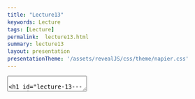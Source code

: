 ```yaml
---
title: "Lecture13"
keywords: Lecture
tags: [Lecture]
permalink:  lecture13.html
summary: lecture13
layout: presentation
presentationTheme: '/assets/revealJS/css/theme/napier.css' 
---
```

<section data-markdown data-separator="^\n---\n$" data-separator-vertical="^\n--\n$">
<textarea data-template>

# Lecture 13 - Steering Behaviors
### SET09121 - Games Engineering

<br><br>
Kevin Chalmers and Sam Serrels

School of Computing. Edinburgh Napier University


---

# Recommended Reading


- Artificial Intelligence for Games. Second Edition. Millington and Funge (2009).
- Whole chapter on steering behaviours.

![image](assets/images/ai_book.jpg)<!-- .element width="30%" -->


---

## Review -- Background Knowledge


---

# Review -- AI Techniques

- There are numerous usable AI techniques applicable to games development.
    - Classical, deterministic techniques -- popular.
    - Academic, non-deterministic techniques -- useful in some areas.
- Different techniques accomplish different aspects of game behaviour.
    - Movement.
    - Decision making.
    - Strategy.
    - Learning.
- Today we will look at the basics of movement via steering behaviours.


---

# Review -- Working with Vectors

- We have dealt with vectors for a long time now.
    - Hopefully you understand them!
- Steering behaviours rely on vector operations.
    - We are generally trying to work out positions and velocity to move entities in a certain manner.
- We will be performing numerous vector operations to support our steering behaviours.
    - Adding and subtracting vectors.
    - Getting the length of a vector.
    - Normalizing a vector.
    - Converting vectors to angles.


---

# Review -- Basic Physics/Movement

- Steering behaviours work with our physics engine.
- Steering behaviours output a direction of travel.
    - And a rotation if you want to use it.
- We use this output to influence our entities.
    - We can set the velocity directly.
    - We can apply the output as a force.
- Remember:
    - Out physics engine is concerned with object movement.
    - Our steering behaviours are also concerned with object movement.
    - Therefore, combining the two is a good idea.


---

## Steering Behaviours


---

# What are Steering Behaviours?

- Steering behaviours are an AI technique that lets us program basic movement.
    - Movement is often considered the base ability of a game AI.
- Steering behaviours are actually very simple.
    - They work on basic object positioning and rotation.
- They provide an output which tells a game character which way to move.
    - This can be considered the velocity of an entity.
- There are numerous examples (see the recommended reading):
    - Seek
    - Flee
    - Arrive
    - Avoid obstacle
    - etc.


---

# Example -- Flocking



---

# Example -- Flocking

<iframe width="1400" height="800" src="https://www.youtube.com/embed/QbUPfMXXQIY" frameborder="0" allow="accelerometer; autoplay; encrypted-media; gyroscope; picture-in-picture" allowfullscreen></iframe>


---

# Example -- Game

<iframe width="1400" height="800" src="https://www.youtube.com/embed/J2hI_eGGmzg" frameborder="0" allow="accelerometer; autoplay; encrypted-media; gyroscope; picture-in-picture" allowfullscreen></iframe>


---

# Steering Behaviours

- There are many steering behaviours out there.
    - Refer to the AI book for some of the most useful.
- You can even define your own if you like.
- We will only look at four:
 - **Seek** : move towards a target.
 - **Flee** : run away from a target.
 - **Arrive** :   move towards a target and stop within a certain range.
 - **Face** : face the target.


---

# Seek


- Very simple idea.
- Move towards a target.
- Calculation: 

$$ d = target - position $$

$$v = \hat{d} \times speed$$

![image](assets/images/seek.png)


---

# Flee

- Also simple -- effectively the inverse of seek.
- Run away from a target.
- Calculation: 

$$d = position - target$$

$$v = \hat{d} \times speed$$

![image](assets/images/flee.png)


---

# Arrive

- Seek, but with a stopping distance to stop the wiggle.
- Move towards target and stop when within a given distance.
- Calculation: 

$$d = target - position $$

$$ ||d|| \leq radius \implies v = 0 $$

$$ ||d|| > radius \implies v = \hat{d} \times speed $$


![image](assets/images/arrive.png)


---

# Face

- A rotational steer.
- Turn to face a target.
- Calculation (simplified -- there are more checks to do):

$$d = target - position $$

$$\theta = \arctan(y, x) $$

$$r = (\theta - orientation) * rot\_speed$$

![image](assets/images/face.png)


---

# Steering Behaviours in Our Engine

- We want to build a reusable technique for steering behaviours.
    - We want reusable so we can program as many steering behaviours as we like.
- We will not be creating or using any particular pattern or data structure approach this time.
    - A steering behaviour is just a steering behaviour.
- If you like you can go further and combine steering behaviours within a single steering behaviour.
    - See weighted/combined behaviours in the recommended reading. Steering Behaviour Interface




---

# Steering Behaviour Interface

- `steering_behaviour` is our base interface (or virtual class in C++ terms).
- It only declares one pure virtual method:
    - `get_steering`
- `get_steering` performs the necessary calculation for the defined steering behaviour and outputs a `steering_output`.

![image](assets/images/steering_interface.png)


---

# Steering Output struct

- `steering_output` declares two values.
- `direction`: :   the vector we want to travel in.
- `rotation`: :   the angle we want to turn.
- Results from `get_steering` are put in here.
- We will not use rotation in the practical, but it is there if you need it.

![image](assets/images/steering_output.png)


---

# Example -- Seek

- We have two entities:
    - `target` and `character`.
- We have `max_speed`.
- `get_steering` is:


```cpp
steering_output output;
output.direction = target.get_position() - character.get_position();
output.direction = normalize(output.direction);
output.direction *= max_speed;
output.rotation = 0.0f;
return output;
```

![image](assets/images/seek_class.png)


---

# Example -- Flee


- We have two entities:
    - `target` and `character`.
- We have `max_speed`.
- `get_steering` is:

```cpp
steering_output output;
output.direction = character.get_position() - target.get_position();
output.direction = normalize(output.direction);
output.direction *= max_speed;
output.rotation = 0.0f;
return output;
```

![image](assets/images/flee_class.png)


---

# Combining Steering, Decisions, and State

- Next we are going to discuss decision making and behaviour control using state machines and decision trees.
- We will be looking at combining these ideas to create a sophisticated looking AI.
    - We will look at this in more detail next week.
- The idea we will look at is when we make a decision (via a decision tree) we will change state.
    - For example, if we decide we are under attack we change our state to engage.
- We can consider that the behavioural states also contain a steering behaviour if necessary.
    - For example having a seek state.


---

# Example -- The Sophisticated Guard

- The guard has some basic actions:
    - The guard patrols between point A and point B.
    - The guard has a 20% chance of stopping while patrolling.
    - If the guard is shot at, the guard will stop patrolling, engage the player, and fire back.
    - If the guard sees the player, the guard will engage the player.
    - If engaged and the player is far away, the guard will seek the player.
    - If health is low, the guard will flee from the player.
    - If the guard loses sight of the player, the guard will return to patrolling between point A and point B.


---

# Example -- The Sophisticated Guard Diagram
![image](assets/images/sophisticated_guard.png)


---

# Combining Steering Behaviours

- We can also combine steering behaviours to create more elaborate movement.
    - This is how flocking works.
- Remember that we can add vectors together quite happily.
    - This will give us a mean direction of travel.
- We can combine steering behaviours normally.
    - For example combined seek and face.
- Or we can weight the steering behaviours.
    - 0.8 seek.
    - 0.1 align.
    - 0.1 obstacle avoidance.


---

# Comments on Steering

- Steering behaviours are very simple.
    - They are also very fast to calculate.
- They can also be very powerful.
    - Combining steering behaviours can lead to rich, complicated movement.
- They also underpin the basis of many AI techniques.
    - Path finding uses a path following steering behaviour.
    - State machines and decision trees can determine which steering behaviour to perform.
- Steering behaviours by themselves can lead to weird behaviour.
    - Remember some of the path finding examples.


---

# Summary

- As always, we have only really scratched the surface of steering behaviours.
    - There are numerous other behaviours out there.
- Basic steering is good, but quite simple.
- We normally want to combine behaviours.
    - Weighted.
    - Flocking.
- Consider what behaviour you want, and just program the movement.
    - Do not worry about complexities.
